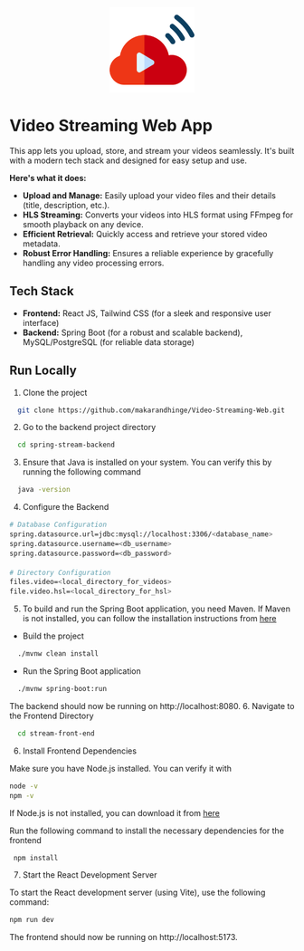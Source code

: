 <p align="center">
  <img src="Logo/video-streaming.png" alt="Logo" width="150" />
</p>

# Video Streaming Web App

This app lets you upload, store, and stream your videos seamlessly. It's built with a modern tech stack and designed for easy setup and use.

**Here's what it does:**

* **Upload and Manage:** Easily upload your video files and their details (title, description, etc.).
* **HLS Streaming:**  Converts your videos into HLS format using FFmpeg for smooth playback on any device.
* **Efficient Retrieval:** Quickly access and retrieve your stored video metadata.
* **Robust Error Handling:**  Ensures a reliable experience by gracefully handling any video processing errors.

## Tech Stack

* **Frontend:** React JS, Tailwind CSS (for a sleek and responsive user interface)
* **Backend:** Spring Boot (for a robust and scalable backend), MySQL/PostgreSQL (for reliable data storage)

## Run Locally
1. Clone the project

```bash
  git clone https://github.com/makarandhinge/Video-Streaming-Web.git
```
2. Go to the backend project directory

```bash
  cd spring-stream-backend
```

3. Ensure that Java is installed on your system. You can verify this by running the following command

```bash
  java -version
```
4. Configure the Backend
```bash
# Database Configuration
spring.datasource.url=jdbc:mysql://localhost:3306/<database_name>
spring.datasource.username=<db_username>
spring.datasource.password=<db_password>

# Directory Configuration
files.video=<local_directory_for_videos>
file.video.hsl=<local_directory_for_hsl>
```

5. To build and run the Spring Boot application, you need Maven. If Maven is not installed, you can follow the installation instructions from [here](https://github.com/makarandhinge/Installtion-Guideline/blob/main/Maven.md)

- Build the project

```bash
  ./mvnw clean install
```
- Run the Spring Boot application

```bash
  ./mvnw spring-boot:run
```
The backend should now be running on http://localhost:8080.
6. Navigate to the Frontend Directory

```bash
  cd stream-front-end
```
6. Install Frontend Dependencies

Make sure you have Node.js installed. You can verify it with

```bash
node -v
npm -v
```
If Node.js is not installed, you can download it from [here](https://github.com/makarandhinge/Installtion-Guideline/blob/main/Node.md)

Run the following command to install the necessary dependencies for the frontend

```bash
 npm install
```

7. Start the React Development Server

To start the React development server (using Vite), use the following command:

```bash
npm run dev
```
The frontend should now be running on http://localhost:5173.
